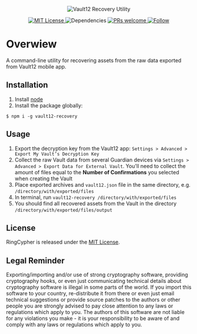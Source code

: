 <p align="center">
  <img src="https://user-images.githubusercontent.com/1370944/109153827-15c4d700-7776-11eb-93c0-6801f8d618b0.jpg"
    alt="Vault12 Recovery Utility">
</p>

<p align="center">
  <a href="https://opensource.org/licenses/MIT">
    <img src="https://img.shields.io/badge/License-MIT-blue.svg" alt="MIT License" />
  </a>
  <img src="https://img.shields.io/david/vault12/recovery-utility" alt="Dependencies" />
  <a href="http://makeapullrequest.com">
    <img src="https://img.shields.io/badge/PRs-welcome-brightgreen.svg" alt="PRs welcome" />
  </a>
  <a href="https://twitter.com/_Vault12_">
    <img src="https://img.shields.io/twitter/follow/_Vault12_?label=Follow&style=social" alt="Follow" />
  </a>
</p>

# Overwiew

A command-line utility for recovering assets from the raw data exported from Vault12 mobile app.

## Installation

1. Install [node](https://nodejs.org/)
2. Install the package globally:
```
$ npm i -g vault12-recovery
```
## Usage

1. Export the decryption key from the Vault12 app: `Settings > Advanced > Export My Vault’s Decryption Key`
2. Collect the raw Vault data from several Guardian devices via `Settings > Advanced > Export Data for External Vault`. You'll need to collect the amount of files equal to the **Number of Confirmations** you selected when creating the Vault
3. Place exported archives and `vault12.json` file in the same directory, e.g. `/directory/with/exported/files`
4. In terminal, run `vault12-recovery /directory/with/exported/files`
5. You should find all recovered assets from the Vault in the directory `/directory/with/exported/files/output`

## License

RingCypher is released under the [MIT License](http://opensource.org/licenses/MIT).

## Legal Reminder

Exporting/importing and/or use of strong cryptography software, providing cryptography hooks, or even just communicating technical details about cryptography software is illegal in some parts of the world. If you import this software to your country, re-distribute it from there or even just email technical suggestions or provide source patches to the authors or other people you are strongly advised to pay close attention to any laws or regulations which apply to you. The authors of this software are not liable for any violations you make - it is your responsibility to be aware of and comply with any laws or regulations which apply to you.

